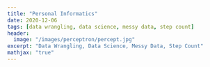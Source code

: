 ```yaml
---
title: "Personal Informatics"
date: 2020-12-06
tags: [data wrangling, data science, messy data, step count]
header:
  image: "/images/perceptron/percept.jpg"
excerpt: "Data Wrangling, Data Science, Messy Data, Step Count"
mathjax: "true"
---
```

